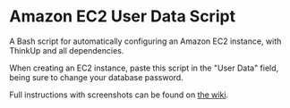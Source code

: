 # Amazon EC2 User Data Script

A Bash script for automatically configuring an Amazon EC2 instance, with ThinkUp and all dependencies.

When creating an EC2 instance, paste this script in the "User Data" field, being sure to change your database password.

Full instructions with screenshots can be found on [the wiki](https://github.com/ginatrapani/ThinkUp/wiki/Installing-ThinkUp-on-Amazon-EC2).